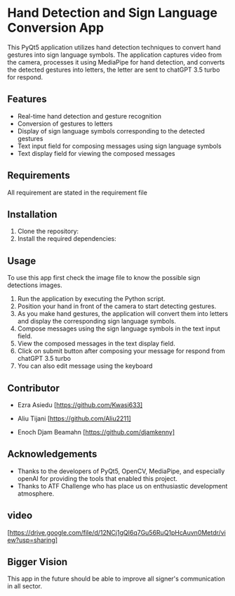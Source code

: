 # Hand Detection and Sign Language Conversion App

This PyQt5 application utilizes hand detection techniques to convert hand gestures into sign language symbols. The application captures video from the camera, processes it using MediaPipe for hand detection, and converts the detected gestures into letters, the letter are sent to chatGPT 3.5 turbo for respond.

## Features
- Real-time hand detection and gesture recognition
- Conversion of gestures to letters
- Display of sign language symbols corresponding to the detected gestures
- Text input field for composing messages using sign language symbols
- Text display field for viewing the composed messages


## Requirements
All requirement are stated in the requirement file

## Installation
1. Clone the repository:
2. Install the required dependencies:

## Usage
To use this app first check the image file to know the possible sign detections images.
1. Run the application by executing the Python script.
2. Position your hand in front of the camera to start detecting gestures.
3. As you make hand gestures, the application will convert them into letters and display the corresponding sign language symbols.
4. Compose messages using the sign language symbols in the text input field.
5. View the composed messages in the text display field.
6. Click on submit button after composing your message for respond from chatGPT 3.5 turbo
7. You can also edit message using the keyboard


## Contributor
- Ezra Asiedu
[https://github.com/Kwasi633]

- Aliu Tijani
[https://github.com/Aliu2211]

- Enoch Djam Beamahn
[https://github.com/djamkenny]

## Acknowledgements
- Thanks to the developers of PyQt5, OpenCV, MediaPipe, and especially openAI for providing the tools that enabled this project.
-  Thanks to ATF Challenge who has place us on enthusiastic development atmosphere.

## video
[https://drive.google.com/file/d/12NCj1gQI6q7Gu56RuQ1pHcAuvn0Metdr/view?usp=sharing]


## Bigger Vision

This app in the future should be able to improve all signer's communication in all sector. 
